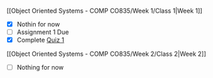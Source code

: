 [[Object Oriented Systems - COMP CO835/Week 1/Class 1|Week 1]]

- [x] Nothin for now
- [ ] Assignment 1 Due 
- [x] Complete [Quiz 1](https://mycanvas.mohawkcollege.ca/courses/106931/quizzes/438045)

[[Object Oriented Systems - COMP CO835/Week 2/Class 2|Week 2]]

- [ ] Nothing for now




